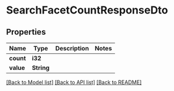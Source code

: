 # SearchFacetCountResponseDto

## Properties

Name | Type | Description | Notes
------------ | ------------- | ------------- | -------------
**count** | **i32** |  | 
**value** | **String** |  | 

[[Back to Model list]](../README.md#documentation-for-models) [[Back to API list]](../README.md#documentation-for-api-endpoints) [[Back to README]](../README.md)


